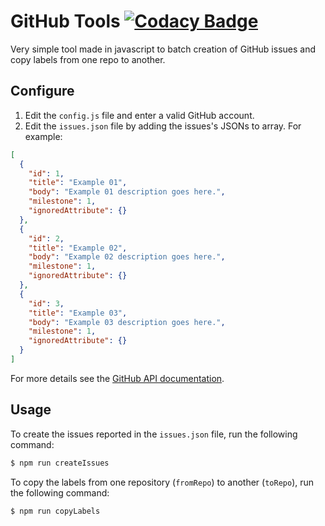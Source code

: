 # GitHub Tools [![Codacy Badge](https://api.codacy.com/project/badge/Grade/96c93ff943a64cd4ae4ae7d031646272)](https://www.codacy.com?utm_source=github.com&amp;utm_medium=referral&amp;utm_content=vobys/github-tools&amp;utm_campaign=Badge_Grade)

Very simple tool made in javascript to batch creation of GitHub issues and copy labels from one repo to another.

## Configure

1.  Edit the `config.js` file and enter a valid GitHub account.
2.  Edit the `issues.json` file by adding the issues's JSONs to array. For example:

```json
[
  {
    "id": 1,
    "title": "Example 01",
    "body": "Example 01 description goes here.",
    "milestone": 1,
    "ignoredAttribute": {}
  },
  {
    "id": 2,
    "title": "Example 02",
    "body": "Example 02 description goes here.",
    "milestone": 1,
    "ignoredAttribute": {}
  },
  {
    "id": 3,
    "title": "Example 03",
    "body": "Example 03 description goes here.",
    "milestone": 1,
    "ignoredAttribute": {}
  }
]
```

For more details see the [GitHub API documentation](https://developer.github.com/v3/issues/#create-an-issue).

## Usage

To create the issues reported in the `issues.json` file, run the following command:

```bash
$ npm run createIssues
```

To copy the labels from one repository (`fromRepo`) to another (`toRepo`), run the following command:

```bash
$ npm run copyLabels
```

